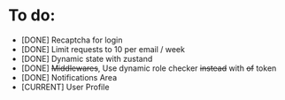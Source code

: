 # To do:

- [DONE] Recaptcha for login
- [DONE] Limit requests to 10 per email / week
- [DONE] Dynamic state with zustand
- [DONE] ~~Middlewares~~, Use dynamic role checker ~~instead~~ with ~~of~~ token
- [DONE] Notifications Area
- [CURRENT] User Profile